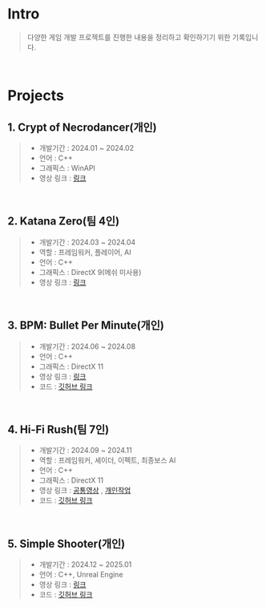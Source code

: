 # Intro

> 다양한 게임 개발 프로젝트를 진행한 내용을 정리하고 확인하기기 위한 기록입니다.
<br />

# Projects


## 1. Crypt of Necrodancer(개인)

>
> - 개발기간 : 2024.01 ~ 2024.02
> - 언어 : C++
> - 그래픽스 : WinAPI
> - 영상 링크 : [링크](https://www.youtube.com/watch?v=FibPBYEuLJE&ab_channel=%EC%A5%AC%EC%8B%A0%EA%B2%8C%EC%9E%84%EC%95%84%EC%B9%B4%EB%8D%B0%EB%AF%B8)
>

<br />

## 2. Katana Zero(팀 4인)

>
> - 개발기간 : 2024.03 ~ 2024.04
> - 역할 : 프레임워커, 플레이어, AI
> - 언어 : C++
> - 그래픽스 : DirectX 9(메쉬 미사용)
> - 영상 링크 : [링크](https://www.youtube.com/watch?v=p2TZrwMk930&ab_channel=%EC%A5%AC%EC%8B%A0%EA%B2%8C%EC%9E%84%EC%95%84%EC%B9%B4%EB%8D%B0%EB%AF%B8)
>

<br />

## 3. BPM: Bullet Per Minute(개인)

>
> - 개발기간 : 2024.06 ~ 2024.08
> - 언어 : C++
> - 그래픽스 : DirectX 11
> - 영상 링크 : [링크](https://www.youtube.com/watch?v=o1cv1M6C4Eo)
> - 코드 : [깃허브 링크](https://github.com/sturdyChair/BPM)
>

<br />

## 4. Hi-Fi Rush(팀 7인)

>
> - 개발기간 : 2024.09 ~ 2024.11
> - 역할 : 프레임워커, 셰이더, 이펙트, 최종보스 AI
> - 언어 : C++
> - 그래픽스 : DirectX 11
> - 영상 링크 : [공통영상](https://youtu.be/rwTkUgP4ITA) , [개인작업](https://www.youtube.com/watch?v=1qcnJ9FaIY8)
> - 코드 : [깃허브 링크](https://github.com/sturdyChair/Hi-Fi-Rush)
>

<br />

## 5. Simple Shooter(개인)

>
> - 개발기간 : 2024.12 ~ 2025.01
> - 언어 : C++, Unreal Engine
> - 영상 링크 : [링크](https://www.youtube.com/watch?v=lIVTU3Tcvj8&ab_channel=%EC%9E%84%EC%9E%AC%ED%9C%98)
> - 코드 : [깃허브 링크](https://github.com/sturdyChair/UE_SimpleShooter)
>

<br />
